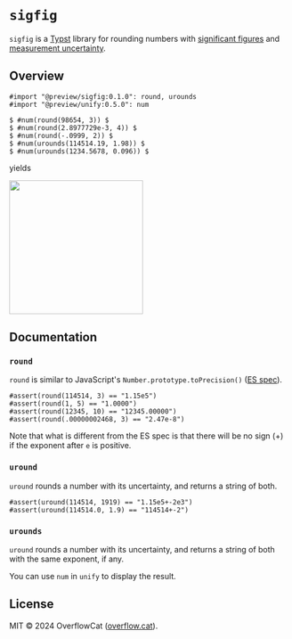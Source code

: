 # `sigfig`

`sigfig` is a [Typst](https://typst.app/) library for rounding numbers with [significant figures](https://en.wikipedia.org/wiki/Significant_figures) and [measurement uncertainty](https://en.wikipedia.org/wiki/Measurement_uncertainty).

## Overview

```typ
#import "@preview/sigfig:0.1.0": round, urounds
#import "@preview/unify:0.5.0": num

$ #num(round(98654, 3)) $
$ #num(round(2.8977729e-3, 4)) $
$ #num(round(-.0999, 2)) $
$ #num(urounds(114514.19, 1.98)) $
$ #num(urounds(1234.5678, 0.096)) $
```

yields

<img src="https://github.com/typst/packages/assets/20166026/f3d69c3c-bc67-484f-81f9-80a10913fd11" width="240px">

## Documentation

### `round`

`round` is similar to JavaScript's `Number.prototype.toPrecision()` ([ES spec](https://tc39.es/ecma262/multipage/numbers-and-dates.html#sec-number.prototype.toprecision)).

```typ
#assert(round(114514, 3) == "1.15e5")
#assert(round(1, 5) == "1.0000")
#assert(round(12345, 10) == "12345.00000")
#assert(round(.00000002468, 3) == "2.47e-8")
```

Note that what is different from the ES spec is that there will be no sign ($+$) if the exponent after `e` is positive.

### `uround`

`uround` rounds a number with its uncertainty, and returns a string of both.

```typ
#assert(uround(114514, 1919) == "1.15e5+-2e3")
#assert(uround(114514.0, 1.9) == "114514+-2")
```

### `urounds`

`uround` rounds a number with its uncertainty, and returns a string of both with the same exponent, if any.

You can use `num` in `unify` to display the result.

## License

MIT © 2024 OverflowCat ([overflow.cat](https://about.overflow.cat)).
